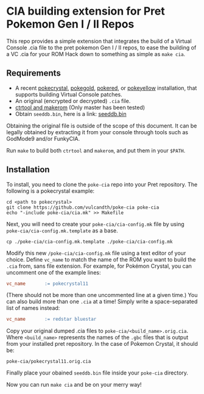 CIA building extension for Pret Pokemon Gen I / II Repos
======================================

This repo provides a simple extension that integrates the build of a Virtual Console .cia file to the pret pokemon Gen I / II repos, to ease the building of a VC .cia for your ROM Hack down to something as simple as `make cia`.

Requirements
------------

* A recent [pokecrystal](https://github.com/pret/pokecrystal), [pokegold](https://github.com/pret/pokegold), [pokered](https://github.com/pret/pokered), or [pokeyellow](https://github.com/pret/pokeyellow) installation, that supports building Virtual Console patches.
* An original (encrypted or decrypted) `.cia` file.
* [ctrtool and makerom](https://github.com/profi200/Project_CTR) (Only master has been tested)
* Obtain `seeddb.bin`, here is a link: [seeddb.bin](https://github.com/ihaveamac/3DS-rom-tools/raw/master/seeddb/seeddb.bin)

Obtaining the original file is outside of the scope of this document. It can be legally obtained by extracting it from your console through tools such as GodMode9 and/or FunkyCIA.

Run `make` to build both `ctrtool` and `makerom`, and put them in your `$PATH`.

Installation
------------

To install, you need to clone the `poke-cia` repo into your Pret repository. The following is a pokecrystal example:

```shell
cd <path to pokecrystal>
git clone https://github.com/vulcandth/poke-cia poke-cia
echo "-include poke-cia/cia.mk" >> Makefile
```

Next, you will need to create your `poke-cia/cia-config.mk` file by using `poke-cia/cia-config.mk.template` as a base. 

```shell
cp ./poke-cia/cia-config.mk.template ./poke-cia/cia-config.mk
```

Modify this new `/poke-cia/cia-config.mk` file using a text editor of your choice.
Define `vc_name` to match the name of the ROM you want to build the `.cia` from, sans file extension.
For example, for Pokémon Crystal, you can uncomment one of the example lines:

```makefile
vc_name       := pokecrystal11
```

(There should not be more than one uncommented line at a given time.)
You can also build more than one `.cia` at a time!
Simply write a space-separated list of names instead:

```makefile
vc_name       := redstar bluestar
```

Copy your original dumped .cia files to `poke-cia/<build_name>.orig.cia`. Where `<build_name>` represents the names of the `.gbc` files that is output from your installed pret repository. In the case of Pokemon Crystal, it should be:

 `poke-cia/pokecrystal11.orig.cia`

Finally place your obained `seeddb.bin` file inside your `poke-cia` directory.

Now you can run `make cia` and be on your merry way!
